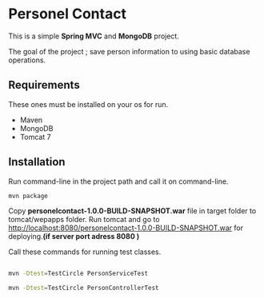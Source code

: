 # Personel Contact

 This is a simple **Spring MVC** and **MongoDB** project.
 
 The goal of the project ; save person information to using basic database operations.
 
## Requirements

These ones must be installed on your os for run.
 - Maven 
 - MongoDB 
 - Tomcat 7
 
## Installation

Run command-line in the project path and call it on command-line.
```sh
mvn package
```

Copy **personelcontact-1.0.0-BUILD-SNAPSHOT.war** file in target folder to tomcat/wepapps folder.
Run tomcat and go to [http://localhost:8080/personelcontact-1.0.0-BUILD-SNAPSHOT.war](http://localhost:8080/personelcontact-1.0.0-BUILD-SNAPSHOT.war) for deploying.**(if server port adress 8080 )**

Call these commands for running test classes.

```sh

mvn -Dtest=TestCircle PersonServiceTest

mvn -Dtest=TestCircle PersonControllerTest
```

